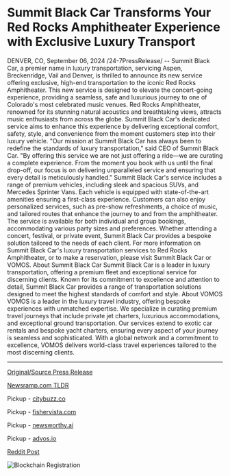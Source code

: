 # Summit Black Car Transforms Your Red Rocks Amphitheater Experience with Exclusive Luxury Transport

DENVER, CO, September 06, 2024 /24-7PressRelease/ -- Summit Black Car, a premier name in luxury transportation, servicing Aspen, Breckenridge, Vail and Denver, is thrilled to announce its new service offering exclusive, high-end transportation to the iconic Red Rocks Amphitheater. This new service is designed to elevate the concert-going experience, providing a seamless, safe and luxurious journey to one of Colorado's most celebrated music venues.  Red Rocks Amphitheater, renowned for its stunning natural acoustics and breathtaking views, attracts music enthusiasts from across the globe. Summit Black Car's dedicated service aims to enhance this experience by delivering exceptional comfort, safety, style, and convenience from the moment customers step into their luxury vehicle.  "Our mission at Summit Black Car has always been to redefine the standards of luxury transportation," said CEO of Summit Black Car. "By offering this service we are not just offering a ride—we are curating a complete experience. From the moment you book with us until the final drop-off, our focus is on delivering unparalleled service and ensuring that every detail is meticulously handled."  Summit Black Car's service includes a range of premium vehicles, including sleek and spacious SUVs, and Mercedes Sprinter Vans. Each vehicle is equipped with state-of-the-art amenities ensuring a first-class experience. Customers can also enjoy personalized services, such as pre-show refreshments, a choice of music, and tailored routes that enhance the journey to and from the amphitheater.  The service is available for both individual and group bookings, accommodating various party sizes and preferences. Whether attending a concert, festival, or private event, Summit Black Car provides a bespoke solution tailored to the needs of each client.  For more information on Summit Black Car's luxury transportation services to Red Rocks Amphitheater, or to make a reservation, please visit Summit Black Car or VOMOS.  About Summit Black Car Summit Black Car is a leader in luxury transportation, offering a premium fleet and exceptional service for discerning clients. Known for its commitment to excellence and attention to detail, Summit Black Car provides a range of transportation solutions designed to meet the highest standards of comfort and style.  About VOMOS VOMOS is a leader in the luxury travel industry, offering bespoke experiences with unmatched expertise. We specialize in curating premium travel journeys that include private jet charters, luxurious accommodations, and exceptional ground transportation. Our services extend to exotic car rentals and bespoke yacht charters, ensuring every aspect of your journey is seamless and sophisticated. With a global network and a commitment to excellence, VOMOS delivers world-class travel experiences tailored to the most discerning clients. 

---

[Original/Source Press Release](https://www.24-7pressrelease.com/press-release/514049/summit-black-car-transforms-your-red-rocks-amphitheater-experience-with-exclusive-luxury-transport)
                    

[Newsramp.com TLDR](https://newsramp.com/curated-news/summit-black-car-introduces-exclusive-luxury-transportation-to-red-rocks-amphitheater/165405f3b835f3cb9b1f658bd0f7220f) 


Pickup - [citybuzz.co](https://citybuzz.co/2024/09/06/summit-black-car-launches-luxury-transport-service-to-red-rocks-amphitheater)

Pickup - [fishervista.com](https://fishervista.com/en/summit-black-car-enhances-red-rocks-amphitheater-experience-with-new-luxury-transport-service/20246580)

Pickup - [newsworthy.ai](https://newsworthy.ai/curated/summit-black-car-launches-luxury-transport-service-to-red-rocks-amphitheater/20246580)

Pickup - [advos.io](https://advos.io/en/summit-black-car-introduces-exclusive-luxury-transport-to-red-rocks-amphitheater/20246580)
 



[Reddit Post](https://www.reddit.com/r/TravelAndLeisureNews/comments/1fa997m/summit_black_car_introduces_exclusive_luxury/) 



![Blockchain Registration](https://cdn.newsramp.app/24-7PressRelease/qrcode/249/6/echoWxKe.webp)